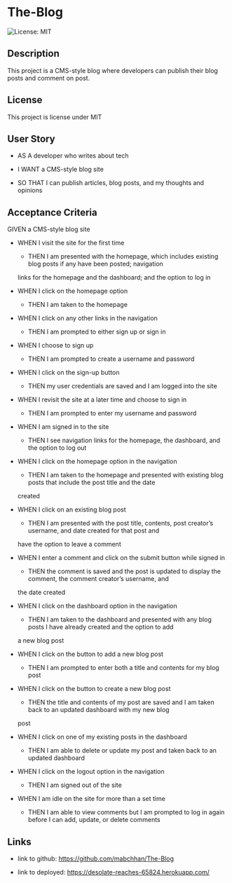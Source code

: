 # The-Blog

![License: MIT](https://img.shields.io/badge/License-MIT-yellow.svg)

## Description

This project is a CMS-style blog where developers can publish their blog posts and comment on post.

## License

This project is license under MIT

## User Story

- AS A developer who writes about tech

- I WANT a CMS-style blog site

- SO THAT I can publish articles, blog posts, and my thoughts and opinions

## Acceptance Criteria

GIVEN a CMS-style blog site

- WHEN I visit the site for the first time

  - THEN I am presented with the homepage, which includes existing blog posts if any have been posted; navigation

  links for the homepage and the dashboard; and the option to log in

- WHEN I click on the homepage option

  - THEN I am taken to the homepage

- WHEN I click on any other links in the navigation

  - THEN I am prompted to either sign up or sign in

- WHEN I choose to sign up

  - THEN I am prompted to create a username and password

- WHEN I click on the sign-up button

  - THEN my user credentials are saved and I am logged into the site

- WHEN I revisit the site at a later time and choose to sign in

  - THEN I am prompted to enter my username and password

- WHEN I am signed in to the site

  - THEN I see navigation links for the homepage, the dashboard, and the option to log out

- WHEN I click on the homepage option in the navigation

  - THEN I am taken to the homepage and presented with existing blog posts that include the post title and the date

  created

- WHEN I click on an existing blog post

  - THEN I am presented with the post title, contents, post creator’s username, and date created for that post and

  have the option to leave a comment

- WHEN I enter a comment and click on the submit button while signed in

  - THEN the comment is saved and the post is updated to display the comment, the comment creator’s username, and

  the date created

- WHEN I click on the dashboard option in the navigation

  - THEN I am taken to the dashboard and presented with any blog posts I have already created and the option to add

  a new blog post

- WHEN I click on the button to add a new blog post

  - THEN I am prompted to enter both a title and contents for my blog post

- WHEN I click on the button to create a new blog post

  - THEN the title and contents of my post are saved and I am taken back to an updated dashboard with my new blog

  post

- WHEN I click on one of my existing posts in the dashboard

  - THEN I am able to delete or update my post and taken back to an updated dashboard

- WHEN I click on the logout option in the navigation

  - THEN I am signed out of the site

- WHEN I am idle on the site for more than a set time

  - THEN I am able to view comments but I am prompted to log in again before I can add, update, or delete comments

## Links

- link to github: https://github.com/mabchhan/The-Blog

- link to deployed: https://desolate-reaches-65824.herokuapp.com/
